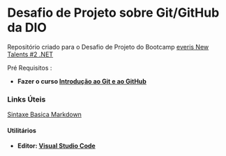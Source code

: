 # Desafio de Projeto sobre Git/GitHub da DIO

Repositório criado para o Desafio de Projeto do Bootcamp [everis New Talents #2 .NET](https://web.digitalinnovation.one/track/everis-new-talents-2-net)

Pré Requisitos :

- **Fazer o curso [Introdução ao Git e ao GitHub](https://digitalinnovation.one/cursos/introducao-ao-git-e-ao-github/?ref=lp&hidden_text&source=/skills/git&)**

### **Links Úteis**

[Sintaxe Basica Markdown](https://www.markdownguide.org/basic-syntax/)

#### **Utilitários**

- **Editor: [Visual Studio Code](https://code.visualstudio.com/)**
